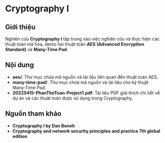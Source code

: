 # Cryptography I

## Giới thiệu
Nghiên cứu **Cryptography I** tập trung vào việc nghiên cứu và thực hiện các thuật toán mã hóa, demo hai thuật toán **AES (Advanced Encryption Standard)** và **Many-Time Pad**.

## Nội dung
- **aes/**: Thư mục chứa mã nguồn và tài liệu liên quan đến thuật toán AES.
- **many-time-pad/**: Thư mục chứa mã nguồn và tài liệu cho kỹ thuật Many-Time Pad.
- **20225415-PhanTheToan-Project1.pdf**: Tài liệu PDF giải thích chi tiết về dự án và các thuật toán được sử dụng trong Cryptography.

## Nguồn tham khảo
- **Cryptography I by Dan Boneh**
- **Cryptography and network security principles and practice 7th global edition**


